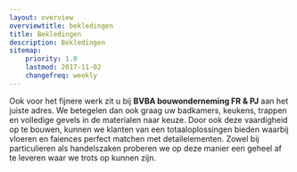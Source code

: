 ```yaml
---
layout: overview
overviewtitle: bekledingen
title: Bekledingen
description: Bekledingen
sitemap:
    priority: 1.0
    lastmod: 2017-11-02
    changefreq: weekly
---
```

Ook voor het fijnere werk zit u bij **BVBA bouwonderneming FR & PJ** aan het juiste adres. We betegelen dan ook graag uw badkamers, keukens, trappen en volledige gevels in de materialen naar keuze. Door ook deze vaardigheid op te bouwen, kunnen we klanten van een totaaloplossingen bieden waarbij vloeren en faiences perfect matchen met detailelementen. Zowel bij particulieren als handelszaken proberen we op deze manier een geheel af te leveren waar we trots op kunnen zijn.
